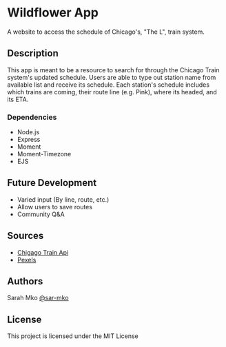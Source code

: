 # Wildflower App

A website to access the schedule of Chicago's, "The L", train system.

## Description

This app is meant to be a resource to search for through the Chicago Train system's updated schedule. Users are able to type out station name from available list and receive its schedule. Each station's schedule includes which trains are coming, their route line (e.g. Pink), where its headed, and its ETA.

### Dependencies

* Node.js
* Express
* Moment
* Moment-Timezone
* EJS


## Future Development

* Varied input (By line, route, etc.)
* Allow users to save routes
* Community Q&A

## Sources

* [Chigago Train Api](https://www.transitchicago.com/developers/ttdocs/)
* [Pexels](pexels.com)

## Authors

Sarah Mko [@sar-mko](https://github.com/sar-mko)

## License

This project is licensed under the MIT License

